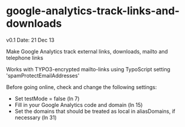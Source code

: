 google-analytics-track-links-and-downloads
==========================================

v0.1 Date: 21 Dec 13

Make Google Analytics track external links, downloads, mailto and telephone links

Works with TYPO3-encrypted mailto-links using TypoScript setting 'spamProtectEmailAddresses'

Before going online, check and change the following settings:
* Set testMode = false (ln 7)
* Fill in your Google Analytics code and domain (ln 15)
* Set the domains that should be treated as local in aliasDomains, if necessary (ln 31)

